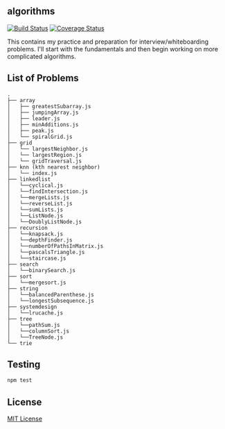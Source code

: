 ## algorithms

[![Build Status](https://travis-ci.org/vinnyoodles/algorithms.svg?branch=master)](https://travis-ci.org/vinnyoodles/algorithms)
[![Coverage Status](https://coveralls.io/repos/github/vinnyoodles/algorithms/badge.svg?branch=master)](https://coveralls.io/github/vinnyoodles/algorithms?branch=master)

This contains my practice and preparation for interview/whiteboarding problems. I'll start with the fundamentals and then begin working on more complicated algorithms.

## List of Problems
```
.
├── array
│   ├── greatestSubarray.js
│   ├── jumpingArray.js
│   ├── leader.js
│   ├── minAdditions.js
│   ├── peak.js
│   └── spiralGrid.js
├── grid
│   └── largestNeighbor.js
│   └── largestRegion.js
│   └── gridTraversal.js
├── knn (kth nearest neighbor)
│   └── index.js
├── linkedlist
│   └──cyclical.js
│   └──findIntersection.js
│   └──mergeLists.js
│   └──reverseList.js
│   └──sumLists.js
│   └──ListNode.js
│   └──DoublyListNode.js
├── recursion
│   └──knapsack.js
│   └──depthFinder.js
│   └──numberOfPathsInMatrix.js
│   └──pascalsTriangle.js
│   └──staircase.js
├── search
│   └──binarySearch.js
├── sort
│   └──mergesort.js
├── string
│   └──balancedParenthese.js
│   └──longestSubsequence.js
├── systemdesign
│   └──lrucache.js
├── tree
│   └──pathSum.js
│   └──columnSort.js
│   └──TreeNode.js
└── trie
```

## Testing

```javascript
npm test
```


## License
[MIT License](https://github.com/vinnyoodles/algorithms/blob/master/LICENSE)
